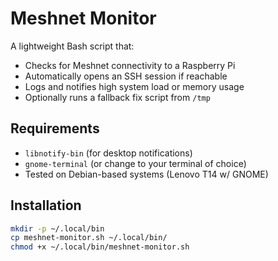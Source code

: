 # Meshnet Monitor

A lightweight Bash script that:

- Checks for Meshnet connectivity to a Raspberry Pi
- Automatically opens an SSH session if reachable
- Logs and notifies high system load or memory usage
- Optionally runs a fallback fix script from `/tmp`

## Requirements

- `libnotify-bin` (for desktop notifications)
- `gnome-terminal` (or change to your terminal of choice)
- Tested on Debian-based systems (Lenovo T14 w/ GNOME)

## Installation

```bash
mkdir -p ~/.local/bin
cp meshnet-monitor.sh ~/.local/bin/
chmod +x ~/.local/bin/meshnet-monitor.sh


